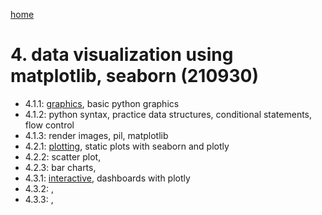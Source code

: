 [home](https://nils-holmberg.github.io/sfac-py/)

# 4. data visualization using matplotlib, seaborn (210930)

- 4.1.1: [graphics](01-intro.html), basic python graphics
- 4.1.2: python syntax, practice data structures, conditional statements, flow control
- 4.1.3: render images, pil, matplotlib
- 4.2.1: [plotting](02-plotting.html), static plots with seaborn and plotly
- 4.2.2: scatter plot, 
- 4.2.3: bar charts, 
- 4.3.1: [interactive](03-interactive.html), dashboards with plotly
- 4.3.2: , 
- 4.3.3: , 
